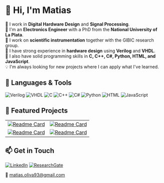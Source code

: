 # 👋 Hi, I'm Matias

🔭 I work in **Digital Hardware Design** and **Signal Processing**.  
🌱 I'm an **Electronics Engineer** with a PhD from the **National University of La Plata**.  
🌱 I work on **scientific instrumentation** together with the GIBIC research group.  
🌱 I have strong experience in **hardware design** using **Verilog** and **VHDL**.  
🌱 I also have solid programming skills in **C, C++, C#, Python, HTML, and JavaScript**.   
💡 I'm always looking for new projects where I can apply what I've learned.  

## 🚀 Languages & Tools
![Verilog](https://img.shields.io/badge/Verilog-DC143C?style=flat&logo=verilog&logoColor=white)
![VHDL](https://img.shields.io/badge/VHDL-008000?style=flat)
![C](https://img.shields.io/badge/C-00599C?style=flat&logo=c&logoColor=white)
![C++](https://img.shields.io/badge/C++-00599C?style=flat&logo=cplusplus&logoColor=white)
![C#](https://img.shields.io/badge/C%23-239120?style=flat&logo=c-sharp&logoColor=white)
![Python](https://img.shields.io/badge/Python-3776AB?style=flat&logo=python&logoColor=white)
![HTML](https://img.shields.io/badge/HTML5-E34F26?style=flat&logo=html5&logoColor=white)
![JavaScript](https://img.shields.io/badge/JavaScript-F7DF1E?style=flat&logo=javascript&logoColor=black)


## 📂 Featured Projects

| | |
|---|---|
| [![Readme Card](https://github-readme-stats.vercel.app/api/pin/?username=ushikawa93&repo=signal_processing_fpga&theme=tokyonight)](https://github.com/ushikawa93/signal_processing_fpga) | [![Readme Card](https://github-readme-stats.vercel.app/api/pin/?username=ushikawa93&repo=lockin_de1soc&theme=tokyonight)](https://github.com/ushikawa93/lockin_de1soc) |
| [![Readme Card](https://github-readme-stats.vercel.app/api/pin/?username=ushikawa93&repo=adquisidor_red_pitaya&theme=tokyonight)](https://github.com/ushikawa93/adquisidor_red_pitaya) | [![Readme Card](https://github-readme-stats.vercel.app/api/pin/?username=ushikawa93&repo=lockin_redpitaya&theme=tokyonight)](https://github.com/ushikawa93/lockin_redpitaya) |

<!-- ## 📊 GitHub Stats -->
<!-- ![GitHub Stats](https://github-readme-stats.vercel.app/api?username=ushikawa93&show_icons=true&theme=tokyonight) -->

## 📫 Get in Touch
[![LinkedIn](https://img.shields.io/badge/LinkedIn-blue?style=flat&logo=linkedin)](https://www.linkedin.com/in/matias-javier-oliva-306ab3150/)
[![ResearchGate](https://img.shields.io/badge/ResearchGate-00CCBB?style=flat&logo=researchgate&logoColor=white)](https://www.researchgate.net/profile/Matias-Javier-Oliva/research)

📧 [matias.oliva93@gmail.com](mailto:matias.oliva93@gmail.com)

